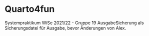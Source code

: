 # Quarto4fun

Systempraktikum WiSe 2021/22 - Gruppe 19 
AusgabeSicherung als Sicherungsdatei für Ausgabe, bevor Änderungen von Alex.
